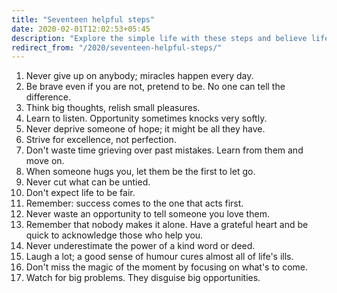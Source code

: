 ```yaml
---
title: "Seventeen helpful steps"
date: 2020-02-01T12:02:53+05:45
description: "Explore the simple life with these steps and believe life is simple."
redirect_from: "/2020/seventeen-helpful-steps/"
---
```


1. Never give up on anybody; miracles happen every day.
2. Be brave even if you are not, pretend to be. No one can tell the difference.
3. Think big thoughts, relish small pleasures.
4. Learn to listen. Opportunity sometimes knocks very softly.
5. Never deprive someone of hope; it might be all they have.
6. Strive for excellence, not perfection.
7. Don't waste time grieving over past mistakes. Learn from them and move on.
8. When someone hugs you, let them be the first to let go.
9. Never cut what can be untied.
10. Don't expect life to be fair.
11. Remember: success comes to the one that acts first.
12. Never waste an opportunity to tell someone you love them.
13. Remember that nobody makes it alone. Have a grateful heart and be quick to acknowledge those who help you.
14. Never underestimate the power of a kind word or deed.
15. Laugh a lot; a good sense of humour cures almost all of life's ills.
16. Don't miss the magic of the moment by focusing on what's to come.
17. Watch for big problems. They disguise big opportunities.
